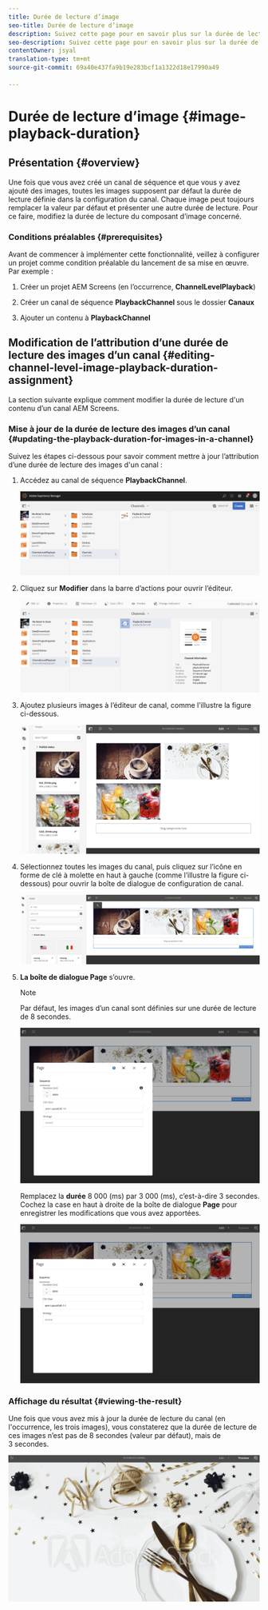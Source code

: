 ```yaml
---
title: Durée de lecture d’image
seo-title: Durée de lecture d’image
description: Suivez cette page pour en savoir plus sur la durée de lecture des images.
seo-description: Suivez cette page pour en savoir plus sur la durée de lecture des images.
contentOwner: jsyal
translation-type: tm+mt
source-git-commit: 69a40e437fa9b19e283bcf1a1322d18e17990a49

---
```



# Durée de lecture d’image {#image-playback-duration}

## Présentation {#overview}

Une fois que vous avez créé un canal de séquence et que vous y avez ajouté des images, toutes les images supposent par défaut la durée de lecture définie dans la configuration du canal. Chaque image peut toujours remplacer la valeur par défaut et présenter une autre durée de lecture. Pour ce faire, modifiez la durée de lecture du composant d’image concerné.

### Conditions préalables {#prerequisites}

Avant de commencer à implémenter cette fonctionnalité, veillez à configurer un projet comme condition préalable du lancement de sa mise en œuvre. Par exemple :

1. Créer un projet AEM Screens (en l’occurrence, **ChannelLevelPlayback**)

1. Créer un canal de séquence **PlaybackChannel** sous le dossier **Canaux**

1. Ajouter un contenu à **PlaybackChannel**

## Modification de l’attribution d’une durée de lecture des images d’un canal {#editing-channel-level-image-playback-duration-assignment}

La section suivante explique comment modifier la durée de lecture d&#39;un contenu d’un canal AEM Screens.

### Mise à jour de la durée de lecture des images d’un canal {#updating-the-playback-duration-for-images-in-a-channel}

Suivez les étapes ci-dessous pour savoir comment mettre à jour l’attribution d’une durée de lecture des images d&#39;un canal :

1. Accédez au canal de séquence **PlaybackChannel**.

   ![screen_shot_2019-06-24at62818pm](assets/screen_shot_2019-06-24at62818pm.png)

1. Cliquez sur **Modifier** dans la barre d’actions pour ouvrir l’éditeur.

   ![screen_shot_2019-06-24at70141pm](assets/screen_shot_2019-06-24at70141pm.png)

1. Ajoutez plusieurs images à l’éditeur de canal, comme l’illustre la figure ci-dessous.

   ![screen_shot_2019-06-24at90534pm](assets/screen_shot_2019-06-24at90534pm.png)

1. Sélectionnez toutes les images du canal, puis cliquez sur l’icône en forme de clé à molette en haut à gauche (comme l’illustre la figure ci-dessous) pour ouvrir la boîte de dialogue de configuration de canal.

   ![screen_shot_2019-06-25at95945am](assets/screen_shot_2019-06-25at95945am.png)

1. **La boîte de dialogue Page** s’ouvre.

   >[!NOTE]
   >
   >Par défaut, les images d’un canal sont définies sur une durée de lecture de 8 secondes.

   ![screen_shot_2019-06-25at100343am](assets/screen_shot_2019-06-25at100343am.png)

   Remplacez la **durée** 8 000 (ms) par 3 000 (ms), c’est-à-dire 3 secondes. Cochez la case en haut à droite de la boîte de dialogue **Page** pour enregistrer les modifications que vous avez apportées.

   ![screen_shot_2019-06-25at101527am](assets/screen_shot_2019-06-25at101527am.png)

### Affichage du résultat {#viewing-the-result}

Une fois que vous avez mis à jour la durée de lecture du canal (en l&#39;occurrence, les trois images), vous constaterez que la durée de lecture de ces images n’est pas de 8 secondes (valeur par défaut), mais de 3 secondes.

![channel_preview](assets/channel_preview.gif)

